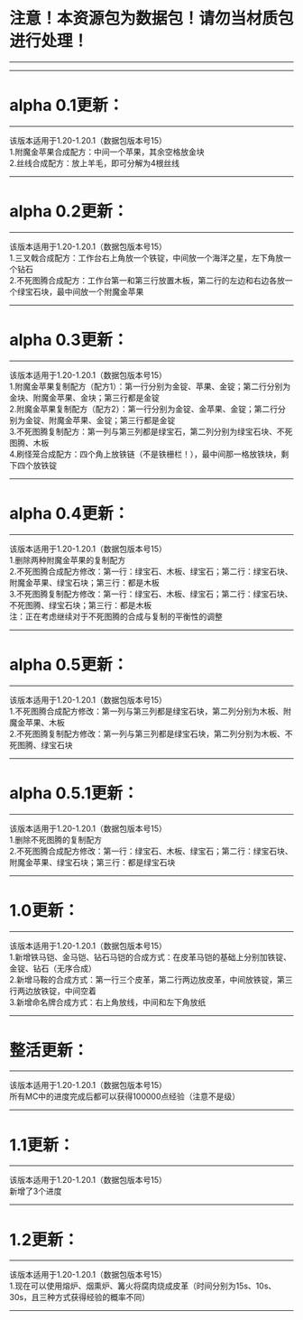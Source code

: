 # 注意！本资源包为数据包！请勿当材质包进行处理！
***
***

# alpha 0.1更新：
***
该版本适用于1.20-1.20.1（数据包版本号15）\
1.附魔金苹果合成配方：中间一个苹果，其余空格放金块\
2.丝线合成配方：放上羊毛，即可分解为4根丝线
***

# alpha 0.2更新：
***
该版本适用于1.20-1.20.1（数据包版本号15）\
1.三叉戟合成配方：工作台右上角放一个铁锭，中间放一个海洋之星，左下角放一个钻石\
2.不死图腾合成配方：工作台第一和第三行放置木板，第二行的左边和右边各放一个绿宝石块，最中间放一个附魔金苹果
***

# alpha 0.3更新：
***
该版本适用于1.20-1.20.1（数据包版本号15）\
1.附魔金苹果复制配方（配方1）：第一行分别为金锭、苹果、金锭；第二行分别为金块、附魔金苹果、金块；第三行都是金锭\
2.附魔金苹果复制配方（配方2）：第一行分别为金锭、金苹果、金锭；第二行分别为金锭、附魔金苹果、金锭；第三行都是金锭\
3.不死图腾复制配方：第一列与第三列都是绿宝石，第二列分别为绿宝石块、不死图腾、木板\
4.刷怪笼合成配方：四个角上放铁链（不是铁栅栏！），最中间那一格放铁块，剩下四个放铁锭
***

# alpha 0.4更新：
***
该版本适用于1.20-1.20.1（数据包版本号15）\
1.删除两种附魔金苹果的复制配方\
2.不死图腾合成配方修改：第一行：绿宝石、木板、绿宝石；第二行：绿宝石块、附魔金苹果、绿宝石块；第三行：都是木板\
3.不死图腾复制配方修改：第一行：绿宝石、木板、绿宝石；第二行：绿宝石块、不死图腾、绿宝石块；第三行：都是木板\
注：正在考虑继续对于不死图腾的合成与复制的平衡性的调整
***

# alpha 0.5更新：
***
该版本适用于1.20-1.20.1（数据包版本号15）\
1.不死图腾合成配方修改：第一列与第三列都是绿宝石块，第二列分别为木板、附魔金苹果、木板\
2.不死图腾复制配方修改：第一列与第三列都是绿宝石块，第二列分别为木板、不死图腾、绿宝石块
***

# alpha 0.5.1更新：
***
该版本适用于1.20-1.20.1（数据包版本号15）\
1.删除不死图腾的复制配方\
2.不死图腾合成配方修改：第一行：绿宝石、木板、绿宝石；第二行：绿宝石块、附魔金苹果、绿宝石块；第三行：都是绿宝石块
***

# 1.0更新：
***
该版本适用于1.20-1.20.1（数据包版本号15）\
1.新增铁马铠、金马铠、钻石马铠的合成方式：在皮革马铠的基础上分别加铁锭、金锭、钻石（无序合成）\
2.新增马鞍的合成方式：第一行三个皮革，第二行两边放皮革，中间放铁锭，第三行两边放铁锭，中间空着\
3.新增命名牌合成方式：右上角放线，中间和左下角放纸
***

# 整活更新：
***
该版本适用于1.20-1.20.1（数据包版本号15）\
所有MC中的进度完成后都可以获得100000点经验（注意不是级）
***

# 1.1更新：
***
该版本适用于1.20-1.20.1（数据包版本号15）\
新增了3个进度
***

# 1.2更新：
***
该版本适用于1.20-1.20.1（数据包版本号15）\
1.现在可以使用熔炉、烟熏炉、篝火将腐肉烧成皮革（时间分别为15s、10s、30s，且三种方式获得经验的概率不同）
***
